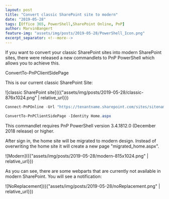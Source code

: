 ```yaml
---
layout: post
title: "Convert classic SharePoint site to modern"
date: "2019-05-28"
tags: [Office 365, PowerShell,SharePoint Online, PnP]
author: MarvinBangert
feature-img: "assets/img/posts/2019-05-28/PowerShell_Icon.png"
excerpt_separator: <!--more-->
---
```


If you want to convert your classic SharePoint sites into modern SharePoint sites, there were released a new commandlets to PnP PowerShell which allows you to achieve this. 

ConvertTo-PnPClientSidePage

This is our current classic SharePoint Site: 

![classic SharePoint site]({{"assets/img/posts/2019-05-28/classic-876x1024.png" | relative_url}})

```PowerShell
Connect-PnPOnline -Url "https://tenantname.sharepoint.com/sites/sitename"

ConvertTo-PnPClientSidePage -Identity Home.aspx
```

This commandlet requires PnP PowerShell version 3.4.1812.0 (December 2018 release) or higher.

After sign in, the home site will be migrated to modern design. Instead of overwriting the home site it will create a new page "migrated\_home.aspx".

![Modern]({{"assets/img/posts/2019-05-28/modern-815x1024.png" | relative_url}})

As you can see, there are some webparts that are currently not available in modern SharePoint. You will see a notification:

![NoReplacement]({{"assets/img/posts/2019-05-28/noReplacement.png" | relative_url}})
